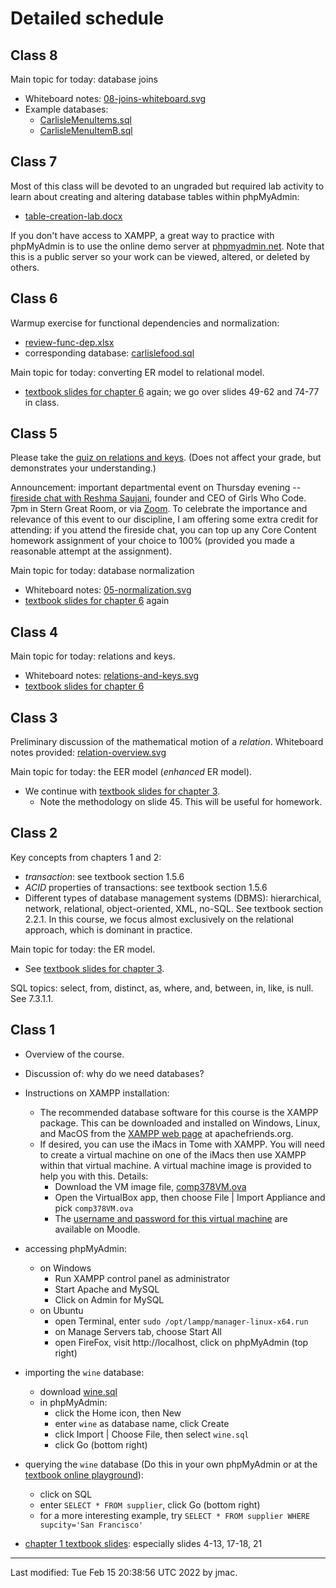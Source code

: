 # Detailed schedule

## Class 8

Main topic for today: database joins
* Whiteboard notes: [08-joins-whiteboard.svg](class08/08-joins-whiteboard.svg)
* Example databases: 
  - [CarlisleMenuItems.sql](../sql/CarlisleMenuItems.sql)
  - [CarlisleMenuItemB.sql](../sql/CarlisleMenuItemsB.sql)


## Class 7

Most of this class will be devoted to an ungraded but required lab
activity to learn about creating and altering database tables within
phpMyAdmin:
* [table-creation-lab.docx](class07/table-creation-lab.docx)

If you don't have access to XAMPP, a great way to practice with
phpMyAdmin is to use the online demo server at
[phpmyadmin.net](https://demo.phpmyadmin.net/master-config/). Note
that this is a public server so your work can be viewed, altered, or
deleted by others.

## Class 6

Warmup exercise for functional dependencies and normalization: 
* [review-func-dep.xlsx](class06/review-func-dep.xlsx)
* corresponding database: [carlislefood.sql](class06/carlislefood.sql)

Main topic for today: converting ER model to relational model.
* [textbook slides for chapter 6](https://www.pdbmbook.com/vault/Chapter%20Relational%20Databases.pdf/access) again; we go over slides 49-62 and 74-77 in class.

## Class 5

Please take the [quiz on relations and
keys](https://forms.office.com/Pages/ResponsePage.aspx?id=VbAyYrl2E0ybiLVirn22-2zFL4dI9oNMmoALudp-AK9UNEgyODZYVVpVNVNCS1BKODNVQ0I5Q0JPVS4u).
(Does not affect your grade, but demonstrates your understanding.)

Announcement: important departmental event on Thursday evening --
[fireside chat with Reshma
Saujani](https://www.dickinson.edu/events/event/16906/girls_who_code_a_fireside_chat_with_founder_reshma_saujani),
founder and CEO of Girls Who Code. 7pm in Stern Great Room, or via
[Zoom](https://www.dickinson.edu/events/event/16906/girls_who_code_a_fireside_chat_with_founder_reshma_saujani). To
celebrate the importance and relevance of this event to our
discipline, I am offering some extra credit for attending: if you
attend the fireside chat, you can top up any Core Content homework
assignment of your choice to 100% (provided you made a reasonable
attempt at the assignment).


Main topic for today: database normalization
* Whiteboard notes: [05-normalization.svg](class05/05-normalization.svg)
* [textbook slides for chapter
  6](https://www.pdbmbook.com/vault/Chapter%20Relational%20Databases.pdf/access)
  again



## Class 4

Main topic for today: relations and keys.
* Whiteboard notes: [relations-and-keys.svg](class04/relations-and-keys.svg)
* [textbook slides for chapter
  6](https://www.pdbmbook.com/vault/Chapter%20Relational%20Databases.pdf/access)


## Class 3

Preliminary discussion of the mathematical motion of a
_relation_. Whiteboard notes provided:
[relation-overview.svg](class03/relation-overview.svg)

Main topic for today: the EER model (_enhanced_ ER model).
* We continue with [textbook slides for chapter
  3](https://www.pdbmbook.com/vault/Chapter%20Conceptual%20Data%20Modeling%20using%20EER%20and%20UML.pdf/access).
  - Note the methodology on slide 45. This will be useful for
    homework.


## Class 2

Key concepts from chapters 1 and 2:
* *transaction*: see textbook section 1.5.6
* *ACID* properties of transactions: see textbook section 1.5.6
* Different types of database management systems (DBMS): hierarchical,
  network, relational, object-oriented, XML, no-SQL. See textbook
  section 2.2.1. In this course, we focus almost exclusively on the
  relational approach, which is dominant in practice.
  
Main topic for today: the ER model.
* See [textbook slides for chapter 3](https://www.pdbmbook.com/vault/Chapter%20Conceptual%20Data%20Modeling%20using%20EER%20and%20UML.pdf/access).

SQL topics: select, from, distinct, as, where, and, between, in, like, is null. See 7.3.1.1.



## Class 1

* Overview of the course. 
* Discussion of: why do we need databases?
* Instructions on XAMPP installation:
  - The recommended database software for this course is the XAMPP
    package. This can be downloaded and installed on Windows, Linux,
    and MacOS from the [XAMPP web
    page](https://www.apachefriends.org/index.html) at
    apachefriends.org.
  - If desired, you can use the iMacs in Tome with XAMPP. You will
    need to create a virtual machine on one of the iMacs then use
    XAMPP within that virtual machine. A virtual machine image is
    provided to help you with this. Details:
	  * Download the VM image file, [comp378VM.ova](https://dickinson0-my.sharepoint.com/:u:/g/personal/jmac_dickinson_edu/EQSsBh04sspDoldjO7RoU6sBZ5k0QlMb444-a0REQrPdXA?e=JTfYUd)
	  * Open the VirtualBox app, then choose File &#124; Import Appliance and pick `comp378VM.ova`
	  * The [username and password for this virtual
        machine](https://lms.dickinson.edu/mod/page/view.php?id=1080082)
        are available on Moodle.
* accessing phpMyAdmin:
  - on Windows
    - Run XAMPP control panel as administrator
    - Start Apache and MySQL
    - Click on Admin for MySQL
  - on Ubuntu
    - open Terminal, enter `sudo /opt/lampp/manager-linux-x64.run`
    - on Manage Servers tab, choose Start All
    - open FireFox, visit http://localhost, click on phpMyAdmin (top right)
* importing the `wine` database:
  - download [wine.sql](../sql/wine.sql)
  - in phpMyAdmin:
    * click the Home icon, then New
	* enter `wine` as database name, click Create
	* click Import &#124; Choose File, then select `wine.sql`
	* click Go (bottom right)
* querying the `wine` database (Do this in your own phpMyAdmin or at
  the [textbook online playground](https://www.pdbmbook.com/playground)):
  - click on SQL
  - enter `SELECT * FROM supplier`, click Go (bottom right)
  - for a more interesting example, try `SELECT * FROM supplier WHERE supcity='San Francisco'`

* [chapter 1 textbook slides](https://www.pdbmbook.com/vault/Chapter%20Fundamental%20Concepts%20of%20Database%20Management.pdf/access): especially slides 4-13, 17-18, 21

----
Last modified: Tue Feb 15 20:38:56 UTC 2022 by jmac.
